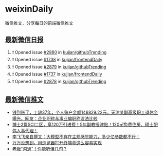 # weixinDaily
微信推文，分享每日的前端微信推文

## [最新微信日报](https://github.com/kujian/weixinDaily/issues)

<!--START_SECTION:activity-->
1. ❗ Opened issue [#2880](https://github.com/kujian/githubTrending/issues/2880) in [kujian/githubTrending](https://github.com/kujian/githubTrending)
2. ❗ Opened issue [#1738](https://github.com/kujian/frontendDaily/issues/1738) in [kujian/frontendDaily](https://github.com/kujian/frontendDaily)
3. ❗ Opened issue [#2879](https://github.com/kujian/githubTrending/issues/2879) in [kujian/githubTrending](https://github.com/kujian/githubTrending)
4. ❗ Opened issue [#1737](https://github.com/kujian/frontendDaily/issues/1737) in [kujian/frontendDaily](https://github.com/kujian/frontendDaily)
5. ❗ Opened issue [#2878](https://github.com/kujian/githubTrending/issues/2878) in [kujian/githubTrending](https://github.com/kujian/githubTrending)
<!--END_SECTION:activity-->


## [最新微信推文](https://weixin.qdkfweb.cn/)

<!-- BLOG-POST-LIST:START -->
- [钱到账了，工龄37年，个人账户金额148829.22元，天津某副高级职工退休金曝光。网友：企业职称与事业编职称没法比较](https://weixin.qdkfweb.cn/48178.html)
- [博士2篇SCI二区，享120万引进费！5年副教授津贴！120㎡免费住房，硕士配偶人事代理！](https://weixin.qdkfweb.cn/48211.html)
- [李飞飞亲自撰文：大模型不存在主观感觉能力，多少亿参数都不行！](https://weixin.qdkfweb.cn/48212.html)
- [万万没想到，用浏览器打开终端竟这么容易实现](https://weixin.qdkfweb.cn/48131.html)
- [老板“沟通”！你能听懂几句？](https://weixin.qdkfweb.cn/48198.html)
<!-- BLOG-POST-LIST:END -->